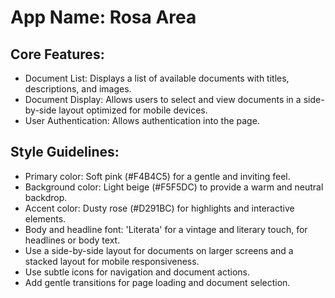 # **App Name**: Rosa Area

## Core Features:

- Document List: Displays a list of available documents with titles, descriptions, and images.
- Document Display: Allows users to select and view documents in a side-by-side layout optimized for mobile devices.
- User Authentication: Allows authentication into the page.

## Style Guidelines:

- Primary color: Soft pink (#F4B4C5) for a gentle and inviting feel.
- Background color: Light beige (#F5F5DC) to provide a warm and neutral backdrop.
- Accent color: Dusty rose (#D291BC) for highlights and interactive elements.
- Body and headline font: 'Literata' for a vintage and literary touch, for headlines or body text.
- Use a side-by-side layout for documents on larger screens and a stacked layout for mobile responsiveness.
- Use subtle icons for navigation and document actions.
- Add gentle transitions for page loading and document selection.